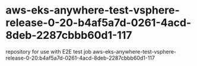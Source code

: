 # aws-eks-anywhere-test-vsphere-release-0-20-b4af5a7d-0261-4acd-8deb-2287cbbb60d1-117
repository for use with E2E test job aws-eks-anywhere-test-vsphere-release-0-20:b4af5a7d-0261-4acd-8deb-2287cbbb60d1-117
